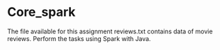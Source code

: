 # Core_spark

The file available for this assignment reviews.txt contains data of movie reviews. Perform
the tasks using Spark with Java.
